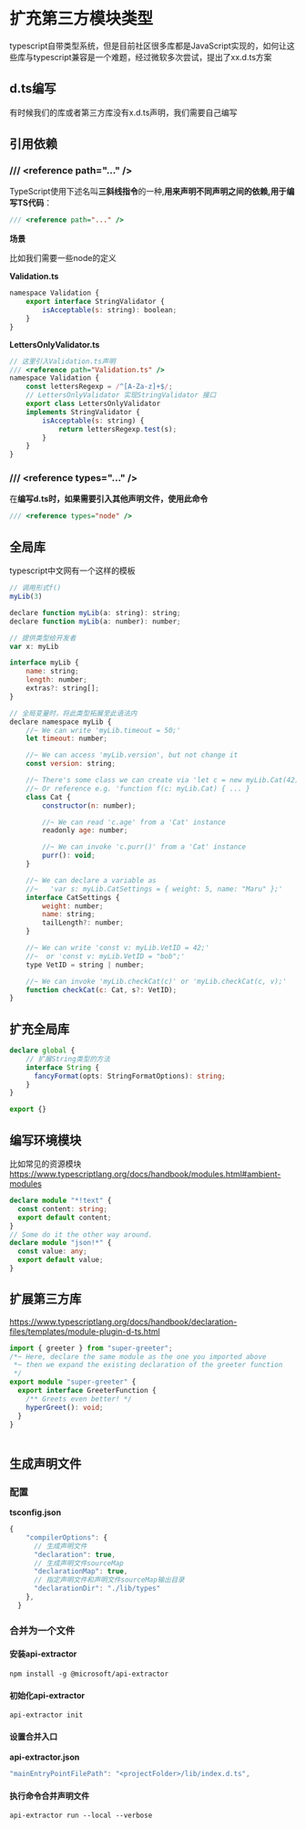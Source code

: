 # 扩充第三方模块类型

typescript自带类型系统，但是目前社区很多库都是JavaScript实现的，如何让这些库与typescript兼容是一个难题，经过微软多次尝试，提出了xx.d.ts方案

## d.ts编写

有时候我们的库或者第三方库没有x.d.ts声明，我们需要自己编写

## 引用依赖

### /// \<reference path="..." /> 

TypeScript使用下述名叫**三斜线指令**的一种,**用来声明不同声明之间的依赖,用于编写TS代码**：

```js
/// <reference path="..." /> 
```
**场景**

比如我们需要一些node的定义

**Validation.ts**

```js
namespace Validation {
    export interface StringValidator {
        isAcceptable(s: string): boolean;
    }
}
```

**LettersOnlyValidator.ts**

```js
// 这里引入Validation.ts声明
/// <reference path="Validation.ts" />
namespace Validation {
    const lettersRegexp = /^[A-Za-z]+$/;
    // LettersOnlyValidator 实现StringValidator 接口
    export class LettersOnlyValidator 
    implements StringValidator {
        isAcceptable(s: string) {
            return lettersRegexp.test(s);
        }
    }
}
```

### /// \<reference types="..." />

在**编写d.ts时，如果需要引入其他声明文件，使用此命令**

```js
/// <reference types="node" />
```

## 全局库

typescript中文网有一个这样的模板

```js
// 调用形式f()
myLib(3) 

declare function myLib(a: string): string;
declare function myLib(a: number): number;

// 提供类型给开发者
var x: myLib

interface myLib {
    name: string;
    length: number;
    extras?: string[];
}

// 全局变量时，将此类型拓展至此语法内
declare namespace myLib {
    //~ We can write 'myLib.timeout = 50;'
    let timeout: number;

    //~ We can access 'myLib.version', but not change it
    const version: string;

    //~ There's some class we can create via 'let c = new myLib.Cat(42)'
    //~ Or reference e.g. 'function f(c: myLib.Cat) { ... }
    class Cat {
        constructor(n: number);

        //~ We can read 'c.age' from a 'Cat' instance
        readonly age: number;

        //~ We can invoke 'c.purr()' from a 'Cat' instance
        purr(): void;
    }

    //~ We can declare a variable as
    //~   'var s: myLib.CatSettings = { weight: 5, name: "Maru" };'
    interface CatSettings {
        weight: number;
        name: string;
        tailLength?: number;
    }

    //~ We can write 'const v: myLib.VetID = 42;'
    //~  or 'const v: myLib.VetID = "bob";'
    type VetID = string | number;

    //~ We can invoke 'myLib.checkCat(c)' or 'myLib.checkCat(c, v);'
    function checkCat(c: Cat, s?: VetID);
}
```

## 扩充全局库

``` ts
declare global {
    // 扩展String类型的方法
    interface String {
      fancyFormat(opts: StringFormatOptions): string;
    }
}

export {}
```

## 编写环境模块

比如常见的资源模块
https://www.typescriptlang.org/docs/handbook/modules.html#ambient-modules

``` ts
declare module "*!text" {
  const content: string;
  export default content;
}
// Some do it the other way around.
declare module "json!*" {
  const value: any;
  export default value;
}
```

## 扩展第三方库
https://www.typescriptlang.org/docs/handbook/declaration-files/templates/module-plugin-d-ts.html
``` ts
import { greeter } from "super-greeter";
/*~ Here, declare the same module as the one you imported above
 *~ then we expand the existing declaration of the greeter function
 */
export module "super-greeter" {
  export interface GreeterFunction {
    /** Greets even better! */
    hyperGreet(): void;
  }
}
        
```



## 生成声明文件

### 配置

**tsconfig.json**

``` js
{
    "compilerOptions": {
      // 生成声明文件
      "declaration": true,
      // 生成声明文件sourceMap
      "declarationMap": true,
      // 指定声明文件和声明文件sourceMap输出目录
      "declarationDir": "./lib/types"
    },
  }

```

###  合并为一个文件

#### 安装api-extractor

``` shell
npm install -g @microsoft/api-extractor
```

#### 初始化api-extractor

``` shell
api-extractor init
```

#### 设置合并入口

**api-extractor.json**

``` js
"mainEntryPointFilePath": "<projectFolder>/lib/index.d.ts",
```

#### 执行命令合并声明文件

``` shell
api-extractor run --local --verbose
```